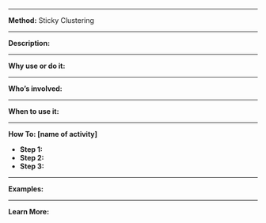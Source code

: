 
---

**Method:**  Sticky Clustering

---

**Description:**

---

**Why use or do it:**

---

**Who’s involved:**

---

**When to use it:**

---

**How To: [name of activity]**

* **Step 1:**
* **Step 2:**
* **Step 3:**

---

**Examples:**

---
**Learn More:**


